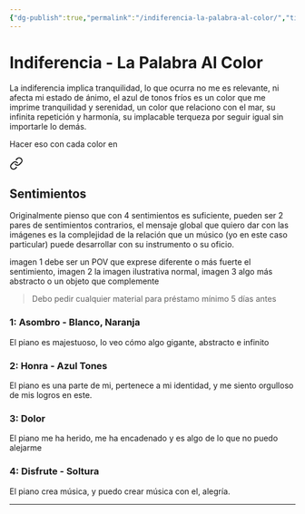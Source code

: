 ```yaml
---
{"dg-publish":true,"permalink":"/indiferencia-la-palabra-al-color/","title":"Indiferencia - La Palabra Al Color","tags":["Idea, Referencia,"],"created":"2023-05-05T10:27:23.874-05:00","updated":"2023-05-05T11:10:46.111-05:00"}
---
```



# Indiferencia - La Palabra Al Color

La indiferencia implica tranquilidad, lo que ocurra no me es relevante, ni afecta mi estado de ánimo, el azul de tonos fríos es un color que me imprime tranquilidad y serenidad, un color que relaciono con el mar, su infinita repetición y harmonía, su implacable terqueza por seguir igual sin importarle lo demás.

Hacer eso con cada color en 
<div class="transclusion internal-embed is-loaded"><a class="markdown-embed-link" href="/autoref/#sentimientos" aria-label="Open link"><svg xmlns="http://www.w3.org/2000/svg" width="24" height="24" viewBox="0 0 24 24" fill="none" stroke="currentColor" stroke-width="2" stroke-linecap="round" stroke-linejoin="round" class="svg-icon lucide-link"><path d="M10 13a5 5 0 0 0 7.54.54l3-3a5 5 0 0 0-7.07-7.07l-1.72 1.71"></path><path d="M14 11a5 5 0 0 0-7.54-.54l-3 3a5 5 0 0 0 7.07 7.07l1.71-1.71"></path></svg></a><div class="markdown-embed">



## Sentimientos

Originalmente pienso que con 4 sentimientos es suficiente, pueden ser 2 pares de sentimientos contrarios, el mensaje global que quiero dar con las imágenes es la complejidad de la relación que un músico (yo en este caso particular) puede desarrollar con su instrumento o su oficio.

imagen 1 debe ser un POV que exprese diferente o más fuerte el sentimiento, imagen 2 la imagen ilustrativa normal, imagen 3 algo más abstracto o un objeto que complemente

> Debo pedir cualquier material para préstamo mínimo 5 días antes

### 1: Asombro - Blanco, Naranja

El piano es majestuoso, lo veo cómo algo gigante, abstracto e infinito 

### 2: Honra - Azul Tones

El piano es una parte de mi, pertenece a mi identidad, y me siento orgulloso de mis logros en este.

### 3: Dolor

El piano me ha herido, me ha encadenado y es algo de lo que no puedo alejarme

### 4: Disfrute - Soltura

El piano crea música, y puedo crear música con el, alegría.

- - - 


</div></div>

